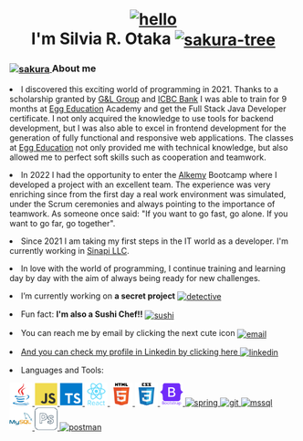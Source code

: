 
<h1 align="center">
 <a href="#">
  <img align="center" src="https://cdn-icons-png.flaticon.com/512/5229/5229473.png" alt="hello" height="120" width="120" />
 </a> 
 <br> I'm Silvia R. Otaka 
 <a href="#">
  <img align="center" src="https://cdn-icons-png.flaticon.com/512/6977/6977566.png" alt="sakura-tree" height="40" width="40" />
 </a>
</h1>

<h3>
 <a href="#">
  <img align="center" src="https://cdn-icons-png.flaticon.com/512/1762/1762755.png" alt="sakura" height="40" width="40"/>
 </a> 
 About me 
</h3>

<p>
 <li>
  I discovered this exciting world of programming in 2021. Thanks to a scholarship granted by 
  <a href="https://www.gylgroup.com/" target="blank">G&L Group</a> 
  and  
  <a href="https://www.icbc.com.ar/personas/" target="blank">ICBC Bank</a> 
  I was able to train for 9 months at 
  <a href="https://eggeducacion.com/es-AR/" target="blank">Egg Education</a> 
  Academy and get the Full Stack Java Developer certificate. I not only acquired the knowledge to use tools for backend development, but I was also able to excel in frontend development for the generation of fully functional and responsive web applications. The classes at 
  <a href="https://eggeducacion.com/es-AR/" target="blank">Egg Education</a> 
  not only provided me with technical knowledge, but also allowed me to perfect soft skills such as cooperation and teamwork. 
 </li>
</p>

<p>
  <li>
   In 2022 I had the opportunity to enter the 
   <a href="https://www.alkemy.org/" target="blank">Alkemy</a> 
   Bootcamp where I developed a project with an excellent team. The experience was very enriching since from the first day a real work environment was simulated, under the Scrum ceremonies and always pointing to the importance of teamwork. As someone once said: "If you want to go fast, go alone. If you want to go far, go together".
  </li>
 
</p>
<p>
  <li>
   Since 2021 I am taking my first steps in the IT world as a developer. I'm currently working in 
   <a href="https://www.thesinapiteam.com/" target="blank">Sinapi LLC</a>.
  </li>
</p>

<p>
 <li>
  In love with the world of programming, I continue training and learning day by day with the aim of always being ready for new challenges.
 </li>
</p>

<p>
 <li>
 I’m currently working on <b>a secret project</b>
  <a href="#"> <img align="center" src="https://cdn-icons-png.flaticon.com/512/6970/6970498.png" alt="detective" height="40" width="40"/></a>
 </li>
</p>

<p>
 <li>
  Fun fact: <b>I'm also a Sushi Chef!!</b>
  <a href="#"><img align="center" src="https://cdn-icons-png.flaticon.com/512/4474/4474860.png" alt="sushi" height="40" width="40"/></a>
 </li>
</p>

<p align="left">
 <li>
  You can reach me by email by clicking the next cute icon <a href="mailto:srotaka@gmail.com">
   <img align="center" src="https://cdn-icons-png.flaticon.com/512/1161/1161724.png" alt="email" height="40" width="40" />
 </li>
</p>

<p align="left">
 <li> 
  And you can check my profile in Linkedin by clicking here  
  <a href="https://linkedin.com/in/silvia-raquel-otaka" target="blank"><img align="center" src="https://raw.githubusercontent.com/rahuldkjain/github-profile-readme-generator/master/src/images/icons/Social/linked-in-alt.svg" alt="linkedin" height="30" width="30" /></a>
 </li>
</p>

<p>
 <li>
  Languages and Tools:
 </li>
</p>

<p align="left"> 
  <a href="https://www.java.com" target="_blank" rel="noreferrer"> 
    <img src="https://raw.githubusercontent.com/devicons/devicon/master/icons/java/java-original.svg" alt="java" width="40" height="40"/> 
  </a> 
  <a href="https://developer.mozilla.org/en-US/docs/Web/JavaScript" target="_blank" rel="noreferrer"> 
    <img src="https://raw.githubusercontent.com/devicons/devicon/master/icons/javascript/javascript-original.svg" alt="javascript" width="40" height="40"/> 
  </a> 
  <a href="https://www.typescriptlang.org/" target="_blank" rel="noreferrer"> 
    <img src="https://raw.githubusercontent.com/devicons/devicon/master/icons/typescript/typescript-original.svg" alt="typescript" width="40" height="40"/> 
  </a> 
  <a href="https://reactjs.org/" target="_blank" rel="noreferrer">
    <img src="https://raw.githubusercontent.com/devicons/devicon/master/icons/react/react-original-wordmark.svg" alt="react" width="40" height="40"/>
  </a>
  <a href="https://www.w3.org/html/" target="_blank" rel="noreferrer"> 
    <img src="https://raw.githubusercontent.com/devicons/devicon/master/icons/html5/html5-original-wordmark.svg" alt="html5" width="40" height="40"/> 
  </a>
  <a href="https://www.w3schools.com/css/" target="_blank" rel="noreferrer"> 
    <img src="https://raw.githubusercontent.com/devicons/devicon/master/icons/css3/css3-original-wordmark.svg" alt="css3" width="40" height="40"/> 
  </a>
  <a href="https://getbootstrap.com" target="_blank" rel="noreferrer"> 
    <img src="https://raw.githubusercontent.com/devicons/devicon/master/icons/bootstrap/bootstrap-plain-wordmark.svg" alt="bootstrap" width="40" height="40"/> 
  </a>
  <a href="https://spring.io/" target="_blank" rel="noreferrer"> 
    <img src="https://www.vectorlogo.zone/logos/springio/springio-icon.svg" alt="spring" width="40" height="40"/> 
  </a>
  <a href="https://git-scm.com/" target="_blank" rel="noreferrer"> 
    <img src="https://www.vectorlogo.zone/logos/git-scm/git-scm-icon.svg" alt="git" width="40" height="40"/> 
  </a>
  <a href="https://www.microsoft.com/en-us/sql-server" target="_blank" rel="noreferrer"> 
    <img src="https://www.svgrepo.com/show/303229/microsoft-sql-server-logo.svg" alt="mssql" width="40" height="40"/> 
  </a> 
  <a href="https://www.mysql.com/" target="_blank" rel="noreferrer"> 
    <img src="https://raw.githubusercontent.com/devicons/devicon/master/icons/mysql/mysql-original-wordmark.svg" alt="mysql" width="40" height="40"/> 
  </a> 
  <a href="https://www.photoshop.com/en" target="_blank" rel="noreferrer"> 
    <img src="https://raw.githubusercontent.com/devicons/devicon/master/icons/photoshop/photoshop-line.svg" alt="photoshop" width="40" height="40"/> 
  </a>
  <a href="https://postman.com" target="_blank" rel="noreferrer"> 
    <img src="https://www.vectorlogo.zone/logos/getpostman/getpostman-icon.svg" alt="postman" width="40" height="40"/> 
  </a> 
</p>
